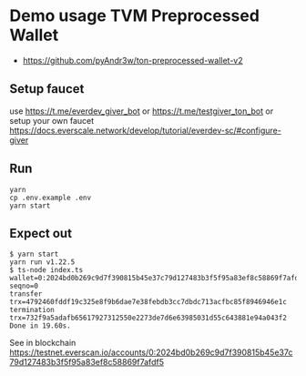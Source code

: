# Demo usage TVM Preprocessed Wallet

- https://github.com/pyAndr3w/ton-preprocessed-wallet-v2

## Setup faucet

use https://t.me/everdev_giver_bot or https://t.me/testgiver_ton_bot
or setup your own faucet https://docs.everscale.network/develop/tutorial/everdev-sc/#configure-giver

## Run

```shell
yarn
cp .env.example .env
yarn start
```

## Expect out

```shell
$ yarn start
yarn run v1.22.5
$ ts-node index.ts
wallet=0:2024bd0b269c9d7f390815b45e37c79d127483b3f5f95a83ef8c58869f7afdf5
seqno=0
transfer trx=4792460fddf19c325e8f9b6dae7e38febdb3cc7dbdc713acfbc85f8946946e1c
termination trx=732f9a5adafb65617927312550e2273de7d6e63985031d55c643881e94a043f2
Done in 19.60s.
```

See in blockchain https://testnet.everscan.io/accounts/0:2024bd0b269c9d7f390815b45e37c79d127483b3f5f95a83ef8c58869f7afdf5
